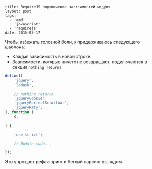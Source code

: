 ```
title: RequireJS подключение зависимостей модуля
layout: post
tags:
  - 'amd'
  - 'javascript'
  - 'requirejs'
date: 2015-05-17
```

Чтобы избежать головной боли, я придерживаюсь следующего шаблона:
- Каждая зависимость в новой строке
- Зависимости, которые ничего не возвращают, подключаются в секции `nothing returns`

```javascript
define([
    'jquery',
    'lodash',

    // nothing returns
    'jqueryCookie',
    'jqueryPerfectScrollbar',
    'jqueryRaty',
], function (
    $,
    _
) {

    'use strict';

    // Module code...

});
```

Это упрощает рефакторинг и беглый парсинг взглядом.
